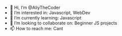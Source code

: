 - 👋 Hi, I’m @AliyTheCoder
- 👀 I’m interested in: Javascript, WebDev
- 🌱 I’m currently learning: Javascript
- 💞️ I’m looking to collaborate on: Beginner JS projects
- 📫 How to reach me: Cant

<!---
AliyTheCoder/AliyTheCoder is a ✨ special ✨ repository because its `README.md` (this file) appears on your GitHub profile.
You can click the Preview link to take a look at your changes.
--->
